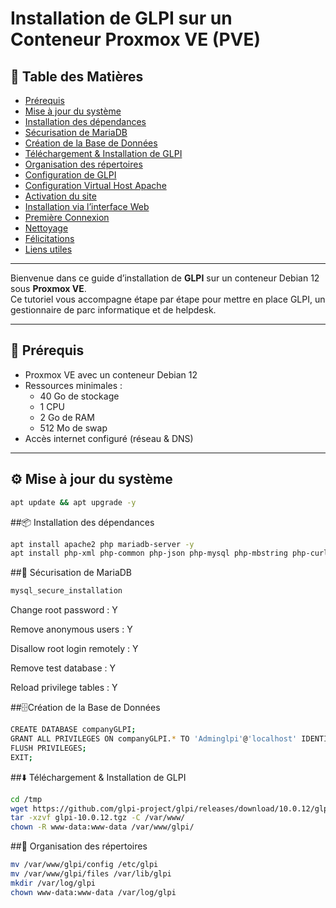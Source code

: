# Installation de GLPI sur un Conteneur Proxmox VE (PVE)

## 📑 Table des Matières
- [Prérequis](#-prérequis)
- [Mise à jour du système](#️-mise-à-jour-du-système)
- [Installation des dépendances](#-installation-des-dépendances)
- [Sécurisation de MariaDB](#-sécurisation-de-mariadb)
- [Création de la Base de Données](#️-création-de-la-base-de-données)
- [Téléchargement & Installation de GLPI](#️-téléchargement--installation-de-glpi)
- [Organisation des répertoires](#-organisation-des-répertoires)
- [Configuration de GLPI](#-configuration-de-glpi)
- [Configuration Virtual Host Apache](#-configuration-virtual-host-apache)
- [Activation du site](#-activation-du-site)
- [Installation via l’interface Web](#️-installation-via-linterface-web)
- [Première Connexion](#-première-connexion)
- [Nettoyage](#-nettoyage)
- [Félicitations](#-félicitations)
- [Liens utiles](#-liens-utiles)

---

Bienvenue dans ce guide d’installation de **GLPI** sur un conteneur Debian 12 sous **Proxmox VE**.  
Ce tutoriel vous accompagne étape par étape pour mettre en place GLPI, un gestionnaire de parc informatique et de helpdesk.

---

## 📌 Prérequis

- Proxmox VE avec un conteneur Debian 12  
- Ressources minimales :
  - 40 Go de stockage
  - 1 CPU
  - 2 Go de RAM
  - 512 Mo de swap
- Accès internet configuré (réseau & DNS)

---

## ⚙️ Mise à jour du système

```bash
apt update && apt upgrade -y
```
##📦 Installation des dépendances
```bash
apt install apache2 php mariadb-server -y
apt install php-xml php-common php-json php-mysql php-mbstring php-curl php-gd php-intl php-zip php-bz2 php-imap php-ldap -y

```
##🔐 Sécurisation de MariaDB
```bash
mysql_secure_installation
```

Change root password : Y

Remove anonymous users : Y

Disallow root login remotely : Y

Remove test database : Y

Reload privilege tables : Y


##🗄️Création de la Base de Données
```bash
CREATE DATABASE companyGLPI;
GRANT ALL PRIVILEGES ON companyGLPI.* TO 'Adminglpi'@'localhost' IDENTIFIED BY 'Password123!';
FLUSH PRIVILEGES;
EXIT;

```
##⬇️ Téléchargement & Installation de GLPI
```bash
cd /tmp
wget https://github.com/glpi-project/glpi/releases/download/10.0.12/glpi-10.0.12.tgz
tar -xzvf glpi-10.0.12.tgz -C /var/www/
chown -R www-data:www-data /var/www/glpi/

```
##📂 Organisation des répertoires
```bash
mv /var/www/glpi/config /etc/glpi
mv /var/www/glpi/files /var/lib/glpi
mkdir /var/log/glpi
chown www-data:www-data /var/log/glpi
```


